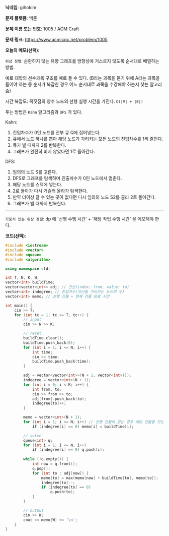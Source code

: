 **닉네임**: gihokim

**문제 플랫폼**: 백준

**문제 이름 또는 번호**: 1005 / ACM Craft

**문제 링크**: https://www.acmicpc.net/problem/1005

**오늘의 메모(선택)**: 

`위상 정렬`: 순환하지 않는 유향 그래프를 방향성에 거스르지 않도록 순서대로 배열하는 방법.

예로 대학의 선수과목 구조를 예로 들 수 있다. (B라는 과목을 듣기 위해 A라는 과목을 들어야 하는 등 순서가 복잡한 경우 어느 순서대로 과목을 수강해야 하는지 찾는 알고리즘)

시간 복잡도: 꼭짓점의 양수 노드의 선형 실행 시간을 가진다. `O(|V| + |E|)`

푸는 방법은 `Kahn` 알고리즘과 `DFS` 가 있다.

Kahn:
1. 진입차수가 0인 노드를 전부 큐 Q에 집어넣는다.
2. 큐에서 노드 하나를 뽑아 해당 노드가 가리키는 모든 노드의 진입차수를 1씩 줄인다.
3. 큐가 빌 때까지 2를 반복한다.
4. 그래프가 완전히 비지 않았다면 1로 돌아간다.

DFS:
1. 임의의 노드 S를 고른다.
2. DFS로 그래프를 탐색하며 진출차수가 0인 노드에서 멈춘다.
3. 해당 노드를 스택에 넣는다.
4. 2로 돌아가 다시 거슬러 올라가 탐색한다.
5. 만약 더이상 갈 수 있는 곳이 없다면 다시 임의의 노드 S2를 골라 2로 돌아간다.
6. 그래프가 빌 때까지 반복한다.

---

`가중치 있는 위상 정렬`: dp 에 '선행 수행 시간' + '해당 작업 수행 시간' 을 메모해야 한다.


**코드(선택)**:

```c++
#include <iostream>
#include <vector>
#include <queue>
#include <algorithm>

using namespace std;

int T, N, K, W;
vector<int> buildTime;
vector<vector<int>> adj; // 간선(index: from, value: to)
vector<int> indegree; // 진입차수(자신을 가리키는 노드의 수)
vector<int> memo; // 선행 건물 + 현재 건물 완료 시간

int main() {
    cin >> T;
    for (int tc = 1; tc <= T; tc++) {
        // input
        cin >> N >> K;

        // reset
        buildTime.clear();
        buildTime.push_back(0);
        for (int i = 1; i <= N; i++) {
            int time;
            cin >> time;
            buildTime.push_back(time);
        }

        adj = vector<vector<int>>(N + 1, vector<int>());
        indegree = vector<int>(N + 1);
        for (int i = 0; i < K; i++) {
            int from, to;
            cin >> from >> to;
            adj[from].push_back(to);
            indegree[to]++;
        }

        memo = vector<int>(N + 1);
        for (int i = 1; i <= N; i++) // 선행 건물이 없는 경우 해당 건물을 짓는데 걸리는 최소 시간은 buildTime[i]
            if (indegree[i] == 0) memo[i] = buildTime[i];

        // solve
        queue<int> q;
        for (int i = 1; i <= N; i++)
            if (indegree[i] == 0) q.push(i);
        
        while (!q.empty()) {
            int now = q.front();
            q.pop();
            for (int to : adj[now]) {
                memo[to] = max(memo[now] + buildTime[to], memo[to]);
                indegree[to]--;
                if (indegree[to] == 0)
                    q.push(to);
            }
        }

        // output
        cin >> W;
        cout << memo[W] << '\n';
    }
}
```
